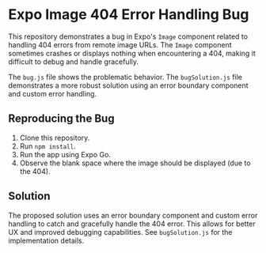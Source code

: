# Expo Image 404 Error Handling Bug

This repository demonstrates a bug in Expo's `Image` component related to handling 404 errors from remote image URLs. The `Image` component sometimes crashes or displays nothing when encountering a 404, making it difficult to debug and handle gracefully.

The `bug.js` file shows the problematic behavior.  The `bugSolution.js` file demonstrates a more robust solution using an error boundary component and custom error handling.

## Reproducing the Bug

1. Clone this repository.
2. Run `npm install`.
3. Run the app using Expo Go.
4. Observe the blank space where the image should be displayed (due to the 404).

## Solution

The proposed solution uses an error boundary component and custom error handling to catch and gracefully handle the 404 error.  This allows for better UX and improved debugging capabilities. See `bugSolution.js` for the implementation details.
